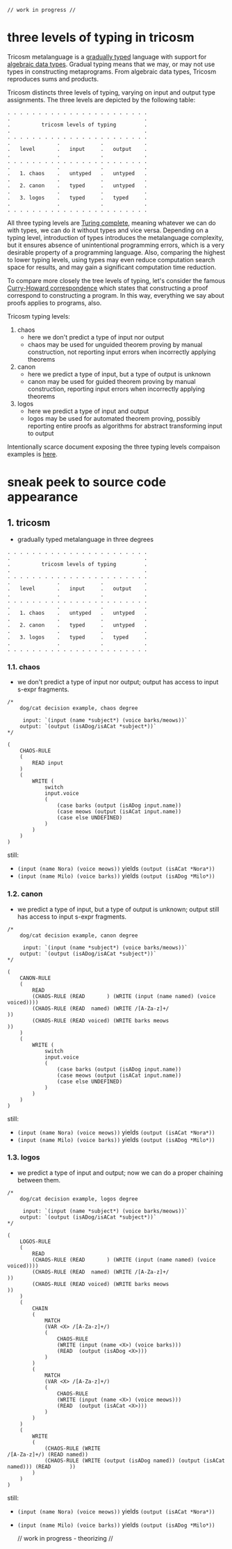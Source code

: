     // work in progress //

# three levels of typing in tricosm

Tricosm metalanguage is a [gradually typed](https://en.wikipedia.org/wiki/Gradual_typing) language with support for [algebraic data types](https://en.wikipedia.org/wiki/Algebraic_data_type). Gradual typing means that we may, or may not use types in constructing metaprograms. From algebraic data types, Tricosm reproduces sums and products.

Tricosm distincts three levels of typing, varying on input and output type assignments. The three levels are depicted by the following table:

```
. . . . . . . . . . . . . . . . . . . . . . .
.                                           .
.          tricosm levels of typing         .
.                                           .
. . . . . . . . . . . . . . . . . . . . . . .
.               .             .             .
.   level       .   input     .   output    . 
.               .             .             .
. . . . . . . . . . . . . . . . . . . . . . . 
.               .             .             .
.   1. chaos    .   untyped   .   untyped   . 
.               .             .             .
.   2. canon    .   typed     .   untyped   . 
.               .             .             .
.   3. logos    .   typed     .   typed     .
.               .             .             .
. . . . . . . . . . . . . . . . . . . . . . .
```

All three typing levels are [Turing complete](https://en.wikipedia.org/wiki/Turing_completeness), meaning whatever we can do with types, we can do it without types and vice versa. Depending on a typing level, introduction of types introduces the metalanguage complexity, but it ensures absence of unintentional programming errors, which is a very desirable property of a programming language. Also, comparing the highest to lower typing levels, using types may even reduce computation search space for results, and may gain a significant computation time reduction.

To compare more closely the tree levels of typing, let's consider the famous [Curry-Howard correspondence](https://en.wikipedia.org/wiki/Curry%E2%80%93Howard_correspondence) which states that constructing a proof correspond to constructing a program. In this way, everything we say about proofs applies to programs, also.

Tricosm typing levels:
1. chaos
    - here we don't predict a type of input nor output
    - chaos may be used for unguided theorem proving by manual construction, not reporting input errors when incorrectly applying theorems
2. canon
    - here we predict a type of input, but a type of output is unknown
    - canon may be used for guided theorem proving by manual construction, reporting input errors when incorrectly applying theorems
3. logos
    - here we predict a type of input and output
    - logos may be used for automated theorem proving, possibly reporting entire proofs as algorithms for abstract transforming input to output

Intentionally scarce document exposing the three typing levels compaison examples is [here](sneak-peek.md).

# sneak peek to source code appearance

## 1. tricosm

- gradually typed metalanguage in three degrees

```
. . . . . . . . . . . . . . . . . . . . . . .
.                                           .
.          tricosm levels of typing         .
.                                           .
. . . . . . . . . . . . . . . . . . . . . . .
.               .             .             .
.   level       .   input     .   output    . 
.               .             .             .
. . . . . . . . . . . . . . . . . . . . . . . 
.               .             .             .
.   1. chaos    .   untyped   .   untyped   . 
.               .             .             .
.   2. canon    .   typed     .   untyped   . 
.               .             .             .
.   3. logos    .   typed     .   typed     .
.               .             .             .
. . . . . . . . . . . . . . . . . . . . . . .
```

### 1.1. chaos

- we don't predict a type of input nor output; output has access to input s-expr fragments.

```
/*
    dog/cat decision example, chaos degree
    
     input: `(input (name *subject*) (voice barks/meows))`
    output: `(output (isADog/isACat *subject*))`
*/

(
    CHAOS-RULE
    (
        READ input
    )
    (
        WRITE (
            switch
            input.voice
            (
                (case barks (output (isADog input.name))
                (case meows (output (isACat input.name))
                (case else UNDEFINED)
            )
        )
    )
)
```

still:

- `(input (name Nora) (voice meows))` yields `(output (isACat *Nora*))`
- `(input (name Milo) (voice barks))` yields `(output (isADog *Milo*))`

### 1.2. canon

- we predict a type of input, but a type of output is unknown; output still has access to input s-expr fragments.

```
/*
    dog/cat decision example, canon degree
    
     input: `(input (name *subject*) (voice barks/meows))`
    output: `(output (isADog/isACat *subject*))`
*/

(
    CANON-RULE
    (
        READ
        (CHAOS-RULE (READ       ) (WRITE (input (name named) (voice voiced)))) 
        (CHAOS-RULE (READ  named) (WRITE /[A-Za-z]+/                        ))
        (CHAOS-RULE (READ voiced) (WRITE barks meows                        ))
    )
    (
        WRITE (
            switch
            input.voice
            (
                (case barks (output (isADog input.name))
                (case meows (output (isACat input.name))
                (case else UNDEFINED)
            )
        )
    )
)
```

still:

- `(input (name Nora) (voice meows))` yields `(output (isACat *Nora*))`
- `(input (name Milo) (voice barks))` yields `(output (isADog *Milo*))`

### 1.3. logos

- we predict a type of input and output; now we can do a proper chaining between them.

```
/*
    dog/cat decision example, logos degree
    
     input: `(input (name *subject*) (voice barks/meows))`
    output: `(output (isADog/isACat *subject*))`
*/

(
    LOGOS-RULE
    (
        READ
        (CHAOS-RULE (READ       ) (WRITE (input (name named) (voice voiced)))) 
        (CHAOS-RULE (READ  named) (WRITE /[A-Za-z]+/                        ))
        (CHAOS-RULE (READ voiced) (WRITE barks meows                        ))
    )
    (
        CHAIN
        (
            MATCH
            (VAR <X> /[A-Za-z]+/)
            (
                CHAOS-RULE 
                (WRITE (input (name <X>) (voice barks)))
                (READ  (output (isADog <X>)))
            )
        )
        (
            MATCH
            (VAR <X> /[A-Za-z]+/)
            (
                CHAOS-RULE 
                (WRITE (input (name <X>) (voice meows)))
                (READ  (output (isACat <X>)))
            )
        )
    )
    (
        WRITE
        (
            (CHAOS-RULE (WRITE                                     /[A-Za-z]+/) (READ named))
            (CHAOS-RULE (WRITE (output (isADog named)) (output (isACat named))) (READ      ))
        )
    )
)
```

still:

- `(input (name Nora) (voice meows))` yields `(output (isACat *Nora*))`
- `(input (name Milo) (voice barks))` yields `(output (isADog *Milo*))`

    // work in progress - theorizing //

